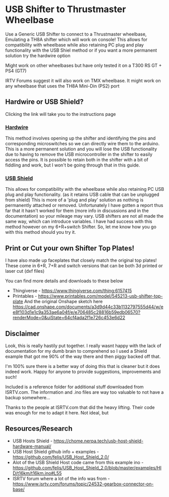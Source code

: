 # USB Shifter to Thrustmaster Wheelbase
Use a Generic USB Shifter to connect to a Thrustmaster wheelbase, Emulating a TH8A shifter which will work on console!
This allows for compatibility with wheelbase while also retaining PC plug and play functionality with the USB Shiel method or if you want a more permanent solution try the hardwire option

Might work on other wheelbases but have only tested it on a T300 RS GT + PS4 (GT7)

IRTV Forums suggest it will also work on TMX wheelbase. It might work on any wheelbase that uses the TH8A Mini-Din (PS2) port

## Hardwire or USB Shield?
Clicking the link will take you to the instructions page
### [Hardwire](ShifterDirectWire.md)
This method involves opening up the shifter and identifying the pins and corresponding microswitches so we can directly wire them to the arduino.
This is a more permanent solution and you will lose the USB functionality due to having to remove the USB microcontroller in the shifter to easily access the pins. It is possible to retain both in the shifter with a bit of fiddling and work, but I won't be going through that in this guide.
### [USB Shield](USBShield.md)
This allows for compatibility with the wheelbase while also retaining PC USB plug and play functionality. (as it retains USB cable that can be unplugged from shield)
This is more of a 'plug and play' solution as nothing is permanently attached or removed. Unfortunately I have gotten a report thus far that it hasn't worked for them (more info in discussions and in the documentation) so your mileage may vary. USB shifters are not all made the same way, which can introduce variables. I have had success with this method however on my 6+R+switch Shifter. So, let me know how you go with this method should you try it.

## Print or Cut your own Shifter Top Plates!
I have also made up faceplates that closely match the original top plates!
These come in 6+R, 7+R and switch versions that can be both 3d printed or laser cut (dxf files)

You can find more details and downloads to these below
* Thingiverse - https://www.thingiverse.com/thing:6157415
* Printables - https://www.printables.com/model/545213-usb-shifter-top-plate
And the original Onshape sketch here
https://cad.onshape.com/documents/a3d9d44c33b1132797555d44/w/ee8f103d1e1c9a353ae6a04f/e/e706485c28816b59edb06570?renderMode=0&uiState=64cf4ada2f1e726c453e6d22

## Disclaimer
Look, this is really hastily put together. I really wasnt happy with the lack of documentation for my dumb brain to comprehend so I used a Shield example that got me 90% of the way there and then piggy backed off that.

I'm 100% sure there is a better way of doing this that is cleaner but it does indeed work. Happy for anyone to provide suggestions, improvements and such!

Included is a reference folder for additional stuff downloaded from ISRTV.com. The information and .ino files are way too valuable to not have a backup somewhere...

Thanks to the people at ISRTV.com that did the heavy lifting. Their code was enough for me to adapt it here. Not ideal, but 

## Resources/Research
* USB Hosts Shield - https://chome.nerpa.tech/usb-host-shield-hardware-manual/
* USB Host Shield github info + examples - https://github.com/felis/USB_Host_Shield_2.0/
* Alot of the USB Shield Host code came from this example ino - https://github.com/felis/USB_Host_Shield_2.0/blob/master/examples/HID/t16km/t16km.ino#L55
* ISRTV forum where a lot of the info was from - https://www.isrtv.com/forums/topic/24532-gearbox-connector-on-base/
